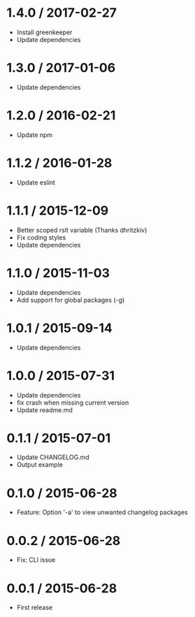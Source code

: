 1.4.0 / 2017-02-27
=================
  * Install greenkeeper
  * Update dependencies

1.3.0 / 2017-01-06
=================
  * Update dependencies

1.2.0 / 2016-02-21
=================
  * Update npm

1.1.2 / 2016-01-28
=================
  * Update eslint

1.1.1 / 2015-12-09
=================
  * Better scoped rslt variable (Thanks dhritzkiv)
  * Fix coding styles
  * Update dependencies

1.1.0 / 2015-11-03
=================
  * Update dependencies
  * Add support for global packages (-g)

1.0.1 / 2015-09-14
=================
  * Update dependencies

1.0.0 / 2015-07-31
=================
  * Update dependencies
  * fix crash when missing current version
  * Update readme.md

0.1.1 / 2015-07-01
=================
  * Update CHANGELOG.md
  * Output example

0.1.0 / 2015-06-28
==================
  * Feature: Option '-a' to view unwanted changelog packages

0.0.2 / 2015-06-28
==================
  * Fix: CLI issue

0.0.1 / 2015-06-28
==================
  * First release
